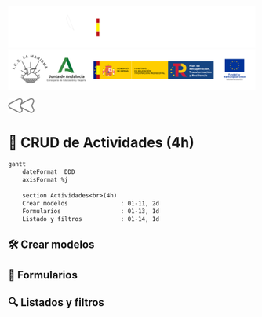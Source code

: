 ![](https://raw.githubusercontent.com/jcorvid509/.resGen/9cf65965f880c39d5e634d73522a6d656c4ea501/_bannerD.png#gh-dark-mode-only)
![](https://raw.githubusercontent.com/jcorvid509/.resGen/9cf65965f880c39d5e634d73522a6d656c4ea501/_bannerL.png#gh-light-mode-only)

<a href="/.md/readme.md"><img src="https://raw.githubusercontent.com/jcorvid509/.resGen/9cf65965f880c39d5e634d73522a6d656c4ea501/_back.svg" height="30"></a>

# 🎯 CRUD de Actividades (4h)

```mermaid
gantt
    dateFormat  DDD
    axisFormat %j

    section Actividades<br>(4h)
    Crear modelos               : 01-11, 2d
    Formularios                 : 01-13, 1d
    Listado y filtros           : 01-14, 1d
```

## 🛠️ Crear modelos



## 📝 Formularios

## 🔍 Listados y filtros